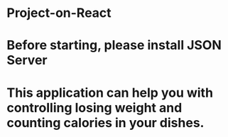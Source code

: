 # Project-on-React
# Before starting, please install JSON Server
# This application can help you with controlling losing weight and counting calories in your dishes.

